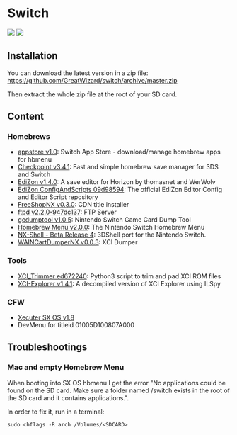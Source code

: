 # Switch

![](https://img.shields.io/badge/switch-sx--os-red.svg)
![](https://img.shields.io/badge/switch-sdfiles-orange.svg)

## Installation

You can download the latest version in a zip file: https://github.com/GreatWizard/switch/archive/master.zip

Then extract the whole zip file at the root of your SD card.

## Content

### Homebrews

- [appstore v1.0](https://github.com/vgmoose/appstorenx): Switch App Store - download/manage homebrew apps for hbmenu
- [Checkpoint v3.4.1](https://github.com/BernardoGiordano/Checkpoint/): Fast and simple homebrew save manager for 3DS and Switch
- [EdiZon v1.4.0](https://github.com/thomasnet-mc/EdiZon): A save editor for Horizon by thomasnet and WerWolv
- [EdiZon ConfigAndScripts 09d98594](https://github.com/WerWolv98/EdiZon_ConfigsAndScripts): The official EdiZon Editor Config and Editor Script repository
- [FreeShopNX v0.3.0](https://github.com/AnalogMan151/FreeShopNX): CDN title installer
- [ftpd v2.2.0-947dc137](https://github.com/WinterMute/ftpd): FTP Server
- [gcdumptool v1.0.5](https://github.com/DarkMatterCore/gcdumptool): Nintendo Switch Game Card Dump Tool
- [Homebrew Menu v2.0.0](https://github.com/switchbrew/nx-hbmenu): The Nintendo Switch Homebrew Menu
- [NX-Shell - Beta Release 4](https://github.com/joel16/NX-Shell): 3DShell port for the Nintendo Switch.
- [WAINCartDumperNX v0.0.3](https://gbatemp.net/threads/xci-dumper.506700/): XCI Dumper

### Tools

- [XCI_Trimmer ed672240](https://github.com/AnalogMan151/XCI_Trimmer): Python3 script to trim and pad XCI ROM files
- [XCI-Explorer v1.4.1](https://github.com/StudentBlake/XCI-Explorer): A decompiled version of XCI Explorer using ILSpy

### CFW

- [Xecuter SX OS v1.8](https://sx.xecuter.com/)
- DevMenu for titleid 01005D100807A000

## Troubleshootings

### Mac and empty Homebrew Menu

When booting into SX OS hbmenu I get the error "No applications could be found on the SD card. Make sure a folder named /switch exists in the root of the SD card and it contains applications.".

In order to fix it, run in a terminal:

```
sudo chflags -R arch /Volumes/<SDCARD>
```

